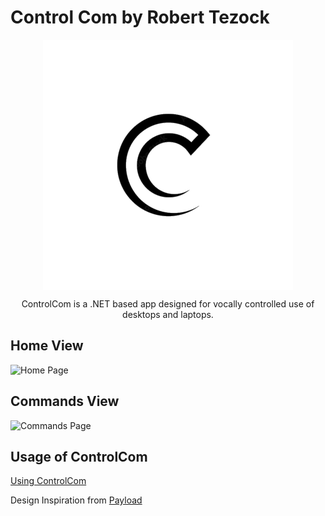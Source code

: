 # Control Com by Robert Tezock

<p align="center">
	<img src="./ModernDesign/Images/ControlCom-Logo.png" width="400" height="400" align="center" />

</p>
<p align="center"> ControlCom is a .NET based app designed for vocally controlled use of desktops and laptops.</p>

## Home View
![Home Page](https://user-images.githubusercontent.com/105029396/224744458-8ad9695b-c866-4b0c-9557-fe6671b558a4.png)  

## Commands View
![Commands Page](https://user-images.githubusercontent.com/105029396/224744483-97406a5b-db00-4b8d-864c-5258ecbbaa38.png)  

## Usage of ControlCom  

[Using ControlCom](https://user-images.githubusercontent.com/105029396/224746000-fab0e16c-20c2-418e-92ea-d21fb6544729.mp4)  
  
  
  
  
Design Inspiration from [Payload](https://www.youtube.com/@_buffer)

